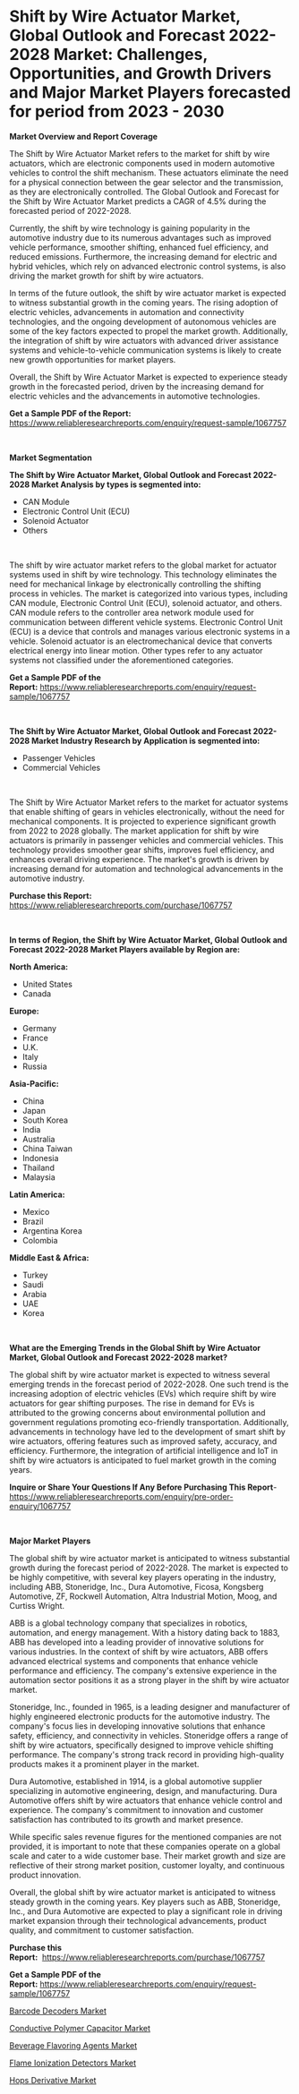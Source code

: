 <p><h1>Shift by Wire Actuator Market, Global Outlook and Forecast 2022-2028 Market: Challenges, Opportunities, and Growth Drivers and Major Market Players forecasted for period from 2023 - 2030</h1></p><p><strong>Market Overview and Report Coverage</strong></p>
<p><p>The Shift by Wire Actuator Market refers to the market for shift by wire actuators, which are electronic components used in modern automotive vehicles to control the shift mechanism. These actuators eliminate the need for a physical connection between the gear selector and the transmission, as they are electronically controlled. The Global Outlook and Forecast for the Shift by Wire Actuator Market predicts a CAGR of 4.5% during the forecasted period of 2022-2028.</p><p>Currently, the shift by wire technology is gaining popularity in the automotive industry due to its numerous advantages such as improved vehicle performance, smoother shifting, enhanced fuel efficiency, and reduced emissions. Furthermore, the increasing demand for electric and hybrid vehicles, which rely on advanced electronic control systems, is also driving the market growth for shift by wire actuators.</p><p>In terms of the future outlook, the shift by wire actuator market is expected to witness substantial growth in the coming years. The rising adoption of electric vehicles, advancements in automation and connectivity technologies, and the ongoing development of autonomous vehicles are some of the key factors expected to propel the market growth. Additionally, the integration of shift by wire actuators with advanced driver assistance systems and vehicle-to-vehicle communication systems is likely to create new growth opportunities for market players.</p><p>Overall, the Shift by Wire Actuator Market is expected to experience steady growth in the forecasted period, driven by the increasing demand for electric vehicles and the advancements in automotive technologies.</p></p>
<p><strong>Get a Sample PDF of the Report:</strong> <a href="https://www.reliableresearchreports.com/enquiry/request-sample/1067757">https://www.reliableresearchreports.com/enquiry/request-sample/1067757</a></p>
<p>&nbsp;</p>
<p><strong>Market Segmentation</strong></p>
<p><strong>The Shift by Wire Actuator Market, Global Outlook and Forecast 2022-2028 Market Analysis by types is segmented into:</strong></p>
<p><ul><li>CAN Module</li><li>Electronic Control Unit (ECU)</li><li>Solenoid Actuator</li><li>Others</li></ul></p>
<p>&nbsp;</p>
<p><p>The shift by wire actuator market refers to the global market for actuator systems used in shift by wire technology. This technology eliminates the need for mechanical linkage by electronically controlling the shifting process in vehicles. The market is categorized into various types, including CAN module, Electronic Control Unit (ECU), solenoid actuator, and others. CAN module refers to the controller area network module used for communication between different vehicle systems. Electronic Control Unit (ECU) is a device that controls and manages various electronic systems in a vehicle. Solenoid actuator is an electromechanical device that converts electrical energy into linear motion. Other types refer to any actuator systems not classified under the aforementioned categories.</p></p>
<p><strong>Get a Sample PDF of the Report:</strong>&nbsp;<a href="https://www.reliableresearchreports.com/enquiry/request-sample/1067757">https://www.reliableresearchreports.com/enquiry/request-sample/1067757</a></p>
<p>&nbsp;</p>
<p><strong>The Shift by Wire Actuator Market, Global Outlook and Forecast 2022-2028 Market Industry Research by Application is segmented into:</strong></p>
<p><ul><li>Passenger Vehicles</li><li>Commercial Vehicles</li></ul></p>
<p>&nbsp;</p>
<p><p>The Shift by Wire Actuator Market refers to the market for actuator systems that enable shifting of gears in vehicles electronically, without the need for mechanical components. It is projected to experience significant growth from 2022 to 2028 globally. The market application for shift by wire actuators is primarily in passenger vehicles and commercial vehicles. This technology provides smoother gear shifts, improves fuel efficiency, and enhances overall driving experience. The market's growth is driven by increasing demand for automation and technological advancements in the automotive industry.</p></p>
<p><strong>Purchase this Report:</strong>&nbsp; <a href="https://www.reliableresearchreports.com/purchase/1067757">https://www.reliableresearchreports.com/purchase/1067757</a></p>
<p>&nbsp;</p>
<p><strong>In terms of Region, the Shift by Wire Actuator Market, Global Outlook and Forecast 2022-2028 Market Players available by Region are:</strong></p>
<p>
    <p> <strong> North America: </strong>
        <ul>
            <li>United States</li>
            <li>Canada</li>
        </ul>
        </p> 
    <p> <strong> Europe: </strong>
        <ul>
            <li>Germany</li>
            <li>France</li>
            <li>U.K.</li>
            <li>Italy</li>
            <li>Russia</li>
        </ul>
        </p> 
    <p> <strong> Asia-Pacific: </strong>
        <ul>
            <li>China</li>
            <li>Japan</li>
            <li>South Korea</li>
            <li>India</li>
            <li>Australia</li>
            <li>China Taiwan</li>
            <li>Indonesia</li>
            <li>Thailand</li>
            <li>Malaysia</li>
        </ul>
        </p> 
    <p> <strong> Latin America: </strong>
        <ul>
            <li>Mexico</li>
            <li>Brazil</li>
            <li>Argentina Korea</li>
            <li>Colombia</li>
        </ul>
        </p> 
    <p> <strong> Middle East & Africa: </strong>
        <ul>
            <li>Turkey</li>
            <li>Saudi</li>
            <li>Arabia</li>
            <li>UAE</li>
            <li>Korea</li>
        </ul>
    </p>
    </p>
<p>&nbsp;</p>
<p><strong>What are the Emerging Trends in the Global Shift by Wire Actuator Market, Global Outlook and Forecast 2022-2028 market?</strong></p>
<p><p>The global shift by wire actuator market is expected to witness several emerging trends in the forecast period of 2022-2028. One such trend is the increasing adoption of electric vehicles (EVs) which require shift by wire actuators for gear shifting purposes. The rise in demand for EVs is attributed to the growing concerns about environmental pollution and government regulations promoting eco-friendly transportation. Additionally, advancements in technology have led to the development of smart shift by wire actuators, offering features such as improved safety, accuracy, and efficiency. Furthermore, the integration of artificial intelligence and IoT in shift by wire actuators is anticipated to fuel market growth in the coming years.</p></p>
<p><strong>Inquire or Share Your Questions If Any Before Purchasing This Report</strong>- <a href="https://www.reliableresearchreports.com/enquiry/pre-order-enquiry/1067757">https://www.reliableresearchreports.com/enquiry/pre-order-enquiry/1067757</a></p>
<p>&nbsp;</p>
<p><strong>Major Market Players</strong></p>
<p><p>The global shift by wire actuator market is anticipated to witness substantial growth during the forecast period of 2022-2028. The market is expected to be highly competitive, with several key players operating in the industry, including ABB, Stoneridge, Inc., Dura Automotive, Ficosa, Kongsberg Automotive, ZF, Rockwell Automation, Altra Industrial Motion, Moog, and Curtiss Wright.</p><p>ABB is a global technology company that specializes in robotics, automation, and energy management. With a history dating back to 1883, ABB has developed into a leading provider of innovative solutions for various industries. In the context of shift by wire actuators, ABB offers advanced electrical systems and components that enhance vehicle performance and efficiency. The company's extensive experience in the automation sector positions it as a strong player in the shift by wire actuator market.</p><p>Stoneridge, Inc., founded in 1965, is a leading designer and manufacturer of highly engineered electronic products for the automotive industry. The company's focus lies in developing innovative solutions that enhance safety, efficiency, and connectivity in vehicles. Stoneridge offers a range of shift by wire actuators, specifically designed to improve vehicle shifting performance. The company's strong track record in providing high-quality products makes it a prominent player in the market.</p><p>Dura Automotive, established in 1914, is a global automotive supplier specializing in automotive engineering, design, and manufacturing. Dura Automotive offers shift by wire actuators that enhance vehicle control and experience. The company's commitment to innovation and customer satisfaction has contributed to its growth and market presence.</p><p>While specific sales revenue figures for the mentioned companies are not provided, it is important to note that these companies operate on a global scale and cater to a wide customer base. Their market growth and size are reflective of their strong market position, customer loyalty, and continuous product innovation.</p><p>Overall, the global shift by wire actuator market is anticipated to witness steady growth in the coming years. Key players such as ABB, Stoneridge, Inc., and Dura Automotive are expected to play a significant role in driving market expansion through their technological advancements, product quality, and commitment to customer satisfaction.</p></p>
<p><strong>Purchase this Report:</strong>&nbsp;&nbsp;<a href="https://www.reliableresearchreports.com/purchase/1067757">https://www.reliableresearchreports.com/purchase/1067757</a></p>
<p></p>
<p><strong>Get a Sample PDF of the Report:</strong>&nbsp;<a href="https://www.reliableresearchreports.com/enquiry/request-sample/1067757">https://www.reliableresearchreports.com/enquiry/request-sample/1067757</a></p>
<p><p><a href="https://www.linkedin.com/pulse/barcode-decoders-market-research-report-unlocks-analysis-nou1c/">Barcode Decoders Market</a></p><p><a href="https://medium.com/@entelaloshi55/conductive-polymer-capacitor-market-size-growth-forecast-2023-2030-fac3e0cc2c6c">Conductive Polymer Capacitor Market</a></p><p><a href="https://www.reportprime.com/beverage-flavoring-agents-r6837">Beverage Flavoring Agents Market</a></p><p><a href="https://medium.com/@loretamusaj85/flame-ionization-detectors-market-size-growth-forecast-2023-2030-72a89e051d88">Flame Ionization Detectors Market</a></p><p><a href="https://www.reportprime.com/hops-derivative-r6839">Hops Derivative Market</a></p></p>